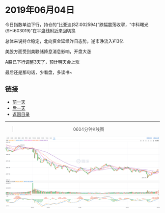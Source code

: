 # 2019年06月04日

今日指数单边下行，持仓的“比亚迪(SZ:002594)”跌幅震荡收窄，“中科曙光(SH:603019)”在平盘线附近来回切换

总体来说持仓稳定，北向资金延续昨日态势，逆市净流入¥13亿

美股方面受到美联储降息消息影响，开盘大涨

A股已下行调整3天了，预计明天会上涨

最后还是那句话，少看盘，多读书~



## 链接

- [前一天](https://github.com/gdoggy/investment-diary/blob/master/2019/0603.md)
- [后一天](https://github.com/gdoggy/investment-diary/blob/master/2019/0605.md)
- [返回目录](https://github.com/gdoggy/investment-diary)

------

> <center>0604分钟K线图</center>

![K minute](https://github.com/gdoggy/investment-diary/blob/master/2019/RunChart/0604.png)

